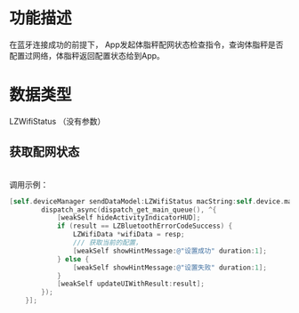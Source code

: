 <a name="739DD"></a>
# 功能描述
在蓝牙连接成功的前提下， App发起体脂秤配网状态检查指令，查询体脂秤是否配置过网络，体脂秤返回配置状态给到App。<br />

<a name="sYt78"></a>
# 数据类型
LZWifiStatus （没有参数）<br />

<a name="NCJAa"></a>
## 获取配网状态

<br />调用示例：
```objectivec
[self.deviceManager sendDataModel:LZWifiStatus macString:self.device.mac completion:^(LZBluetoothErrorCode result, id resp) {
        dispatch_async(dispatch_get_main_queue(), ^{
            [weakSelf hideActivityIndicatorHUD];
            if (result == LZBluetoothErrorCodeSuccess) {
                LZWifiData *wifiData = resp;
                /// 获取当前的配置，
                [weakSelf showHintMessage:@"设置成功" duration:1];
            } else {
                [weakSelf showHintMessage:@"设置失败" duration:1];
            }
            [weakSelf updateUIWithResult:result];
        });
    }];
```

